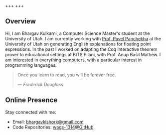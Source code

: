 +++
+++

## Overview

Hi, I am Bhargav Kulkarni, a Computer Science Master's student at the University of Utah. I am currently working with [Prof. Pavel Panchekha](https://pavpanchekha.com/) at the University of Utah on generating English explanations for floating point expressions. In the past I worked on adapting the Coq interactive theorem prover to educational settings at BITS Pilani, with Prof. Anup Basil Mathew. I am interested in everything computers, with a particular interest in programming languages.

> Once you learn to read, you will be forever free.
> 
> &mdash; <cite>Frederick Douglass</cite>

## Online Presence

Stay connected with me:

- Email: [bhargavkishork@gmail.com](mailto:bhargavkishork@gmail.com)
- Code Repositories: [wags-1314@GitHub](https://github.com/wags-1314)
